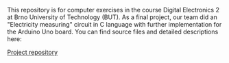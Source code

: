 This repository is for computer exercises in the course Digital Electronics 2 at Brno University of Technology (BUT). As a final project, our team did an "Electricity measuring" circuit in C language with further implementation for the Arduino Uno board. You can find source files and detailed descriptions here:

[Project repository](https://github.com/dmitrii-semenov/measuring_electricity)